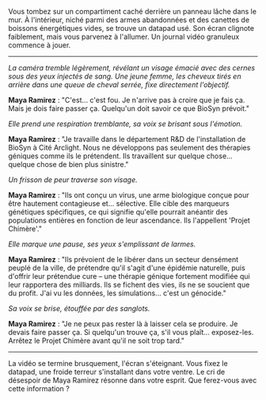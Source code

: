 Vous tombez sur un compartiment caché derrière un panneau lâche dans le mur. À l'intérieur, niché parmi des armes abandonnées et des canettes de boissons énergétiques vides, se trouve un datapad usé. Son écran clignote faiblement, mais vous parvenez à l'allumer. Un journal vidéo granuleux commence à jouer.

---

_La caméra tremble légèrement, révélant un visage émacié avec des cernes sous des yeux injectés de sang. Une jeune femme, les cheveux tirés en arrière dans une queue de cheval serrée, fixe directement l'objectif._

**Maya Ramirez** : "C'est... c'est fou. Je n'arrive pas à croire que je fais ça. Mais je dois faire passer ça. Quelqu'un doit savoir ce que BioSyn prévoit."

_Elle prend une respiration tremblante, sa voix se brisant sous l'émotion._

**Maya Ramirez** : "Je travaille dans le département R&D de l'installation de BioSyn à Cité Arclight. Nous ne développons pas seulement des thérapies géniques comme ils le prétendent. Ils travaillent sur quelque chose... quelque chose de bien plus sinistre."

_Un frisson de peur traverse son visage._

**Maya Ramirez** : "Ils ont conçu un virus, une arme biologique conçue pour être hautement contagieuse et... sélective. Elle cible des marqueurs génétiques spécifiques, ce qui signifie qu'elle pourrait anéantir des populations entières en fonction de leur ascendance. Ils l'appellent 'Projet Chimère'."

_Elle marque une pause, ses yeux s'emplissant de larmes._

**Maya Ramirez** : "Ils prévoient de le libérer dans un secteur densément peuplé de la ville, de prétendre qu'il s'agit d'une épidémie naturelle, puis d'offrir leur prétendue cure – une thérapie génique fortement modifiée qui leur rapportera des milliards. Ils se fichent des vies, ils ne se soucient que du profit. J'ai vu les données, les simulations... c'est un génocide."

_Sa voix se brise, étouffée par des sanglots._

**Maya Ramirez** : "Je ne peux pas rester là à laisser cela se produire. Je devais faire passer ça. Si quelqu'un trouve ça, s'il vous plaît... exposez-les. Arrêtez le Projet Chimère avant qu'il ne soit trop tard."

---

La vidéo se termine brusquement, l'écran s'éteignant. Vous fixez le datapad, une froide terreur s'installant dans votre ventre. Le cri de désespoir de Maya Ramirez résonne dans votre esprit. Que ferez-vous avec cette information ?
